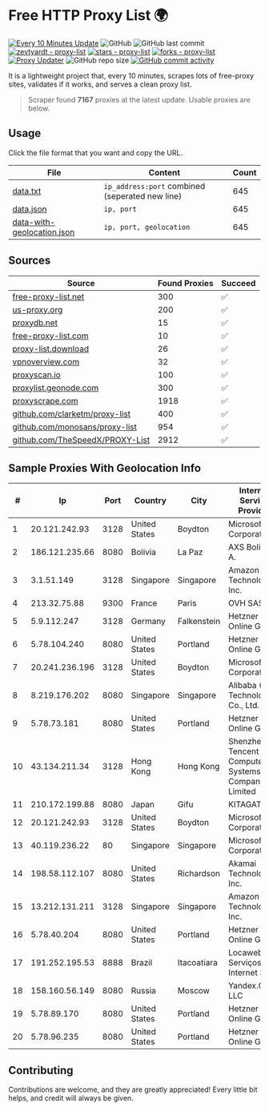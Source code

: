 
# Free HTTP Proxy List 🌍

[![Every 10 Minutes Update](https://github.com/mertguvencli/http-proxy-list/actions/workflows/main.yml/badge.svg?branch=main)](https://github.com/mertguvencli/http-proxy-list/actions/workflows/main.yml)
![GitHub](https://img.shields.io/github/license/mertguvencli/http-proxy-list)
![GitHub last commit](https://img.shields.io/github/last-commit/mertguvencli/http-proxy-list)
[![zevtyardt - proxy-list](https://img.shields.io/static/v1?label=zevtyardt&message=proxy-list&color=blue&logo=github)](https://github.com/zevtyardt/proxy-list "Go to GitHub repo")
[![stars - proxy-list](https://img.shields.io/github/stars/zevtyardt/proxy-list?style=social)](https://github.com/zevtyardt/proxy-list)
[![forks - proxy-list](https://img.shields.io/github/forks/zevtyardt/proxy-list?style=social)](https://github.com/zevtyardt/proxy-list)
[![Proxy Updater](https://github.com/zevtyardt/proxy-list/workflows/Proxy%20Updater/badge.svg)](https://github.com/zevtyardt/proxy-list/actions?query=workflow:"Proxy+Updater")
![GitHub repo size](https://img.shields.io/github/repo-size/zevtyardt/proxy-list)
[![GitHub commit activity](https://img.shields.io/github/commit-activity/m/zevtyardt/proxy-list?logo=commits)](https://github.com/zevtyardt/proxy-list/commits/main)

It is a lightweight project that, every 10 minutes, scrapes lots of free-proxy sites, validates if it works, and serves a clean proxy list.

> Scraper found **7167** proxies at the latest update. Usable proxies are below.

## Usage

Click the file format that you want and copy the URL.

|File|Content|Count|
|----|-------|-----|
|[data.txt](https://raw.githubusercontent.com/mertguvencli/http-proxy-list/main/proxy-list/data.txt)|`ip_address:port` combined (seperated new line)|645|
|[data.json](https://raw.githubusercontent.com/mertguvencli/http-proxy-list/main/proxy-list/data.json)|`ip, port`|645|
|[data-with-geolocation.json](https://raw.githubusercontent.com/mertguvencli/http-proxy-list/main/proxy-list/data-with-geolocation.json)|`ip, port, geolocation`|645|

## Sources

|Source|Found Proxies|Succeed|
|------|-------------|-------|
|[free-proxy-list.net](https://free-proxy-list.net)|300|✅|
|[us-proxy.org](https://www.us-proxy.org)|200|✅|
|[proxydb.net](http://proxydb.net)|15|✅|
|[free-proxy-list.com](https://free-proxy-list.com/?page=&port=&type%5B%5D=http&type%5B%5D=https&up_time=0&search=Search)|10|✅|
|[proxy-list.download](https://www.proxy-list.download/HTTP)|26|✅|
|[vpnoverview.com](https://vpnoverview.com/privacy/anonymous-browsing/free-proxy-servers)|32|✅|
|[proxyscan.io](https://www.proxyscan.io)|100|✅|
|[proxylist.geonode.com](https://proxylist.geonode.com/api/proxy-list?limit=300&page=1&sort_by=lastChecked&sort_type=desc&protocols=http,https)|300|✅|
|[proxyscrape.com](https://api.proxyscrape.com/v2/?request=displayproxies&protocol=http&timeout=10000&country=all&ssl=all&anonymity=all)|1918|✅|
|[github.com/clarketm/proxy-list](https://raw.githubusercontent.com/clarketm/proxy-list/master/proxy-list-raw.txt)|400|✅|
|[github.com/monosans/proxy-list](https://raw.githubusercontent.com/monosans/proxy-list/main/proxies/http.txt)|954|✅|
|[github.com/TheSpeedX/PROXY-List](https://raw.githubusercontent.com/TheSpeedX/PROXY-List/master/http.txt)|2912|✅|


## Sample Proxies With Geolocation Info

|#|Ip|Port|Country|City|Internet Service Provider|
|-|--|----|-------|----|-------------------------|
|1|20.121.242.93|3128|United States|Boydton|Microsoft Corporation|
|2|186.121.235.66|8080|Bolivia|La Paz|AXS Bolivia S. A.|
|3|3.1.51.149|3128|Singapore|Singapore|Amazon Technologies Inc.|
|4|213.32.75.88|9300|France|Paris|OVH SAS|
|5|5.9.112.247|3128|Germany|Falkenstein|Hetzner Online GmbH|
|6|5.78.104.240|8080|United States|Portland|Hetzner Online GmbH|
|7|20.241.236.196|3128|United States|Boydton|Microsoft Corporation|
|8|8.219.176.202|8080|Singapore|Singapore|Alibaba (US) Technology Co., Ltd.|
|9|5.78.73.181|8080|United States|Portland|Hetzner Online GmbH|
|10|43.134.211.34|3128|Hong Kong|Hong Kong|Shenzhen Tencent Computer Systems Company Limited|
|11|210.172.199.88|8080|Japan|Gifu|KITAGATA|
|12|20.121.242.93|3128|United States|Boydton|Microsoft Corporation|
|13|40.119.236.22|80|Singapore|Singapore|Microsoft Corporation|
|14|198.58.112.107|8080|United States|Richardson|Akamai Technologies, Inc.|
|15|13.212.131.211|3128|Singapore|Singapore|Amazon Technologies Inc.|
|16|5.78.40.204|8080|United States|Portland|Hetzner Online GmbH|
|17|191.252.195.53|8888|Brazil|Itacoatiara|Locaweb Serviços de Internet S/A|
|18|158.160.56.149|8080|Russia|Moscow|Yandex.Cloud LLC|
|19|5.78.89.170|8080|United States|Portland|Hetzner Online GmbH|
|20|5.78.96.235|8080|United States|Portland|Hetzner Online GmbH|



## Contributing

Contributions are welcome, and they are greatly appreciated! Every
little bit helps, and credit will always be given.

